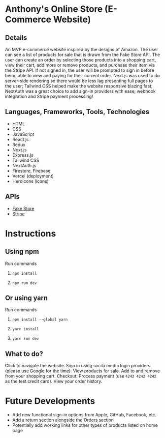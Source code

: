 # Anthony's Online Store (E-Commerce Website)

## Details

An MVP e-commerce website inspired by the designs of Amazon. The user can see a list of products for sale that is drawn from the Fake Store API. The user can create an order by selecting those products into a shopping cart, view their cart, add more or remove products, and purchase their item via the Stripe API. If not signed in, the user will be prompted to sign in before being able to view and paying for their current order. Next.js was used to do server-side rendering so there would be less lag presenting full pages to the user; Tailwind CSS helped make the website responsive blazing fast; NextAuth was a great choice to add sign-in providers with ease; webhook integration and Stripe payment processing!

## Languages, Frameworks, Tools, Technologies

- HTML
- CSS
- JavaScript
- React.js
- Redux
- Next.js
- Express.js
- Tailwind CSS
- NextAuth.js
- Firestore, Firebase
- Vercel (deployment)
- HeroIcons (icons)

## APIs

- [Fake Store](https://fakestoreapi.com)
- [Stripe](https://stripe.com)

# Instructions

## Using npm

Run commands

1. `npm install`

2. `npm run dev`

## Or using yarn

Run commands

1. `npm install --global yarn`

2. `yarn install`

3. `yarn run dev`

## What to do?

Click to navigate the website. Sign in using socila media login providers (please use Google for the time). View products for sale. Add to and remove from your shopping cart. Checkout. Process payment (use `4242 4242 4242` as the test credit card). View your order history.

# Future Developments

- Add new functional sign-in options from Apple, GitHub, Facebook, etc.
- Add a return section alongside the Orders section
- Potentially add working links for other types of products listed on home page
